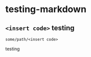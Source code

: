 # testing-markdown

## `<insert code>` testing


```
some/path/<insert code>
```

<insert code> testing
